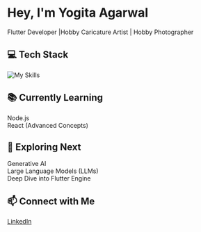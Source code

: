 # Hey, I'm Yogita Agarwal  
Flutter Developer |Hobby Caricature Artist | Hobby Photographer

## 💻 Tech Stack  
![My Skills](https://skillicons.dev/icons?i=flutter,dart,html,css,figma,vite,react)  


## 📚 Currently Learning  
 Node.js  
 React (Advanced Concepts)


## 🔭 Exploring Next  
 Generative AI  
 Large Language Models (LLMs)  
 Deep Dive into Flutter Engine


## 📫 Connect with Me  
[LinkedIn](https://www.linkedin.com/in/yogita-agarwal-artist1996)
